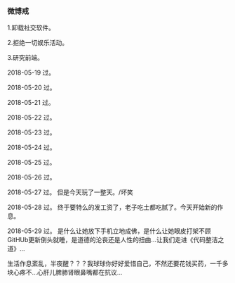 ### 微博戒

1.卸载社交软件。

2.拒绝一切娱乐活动。

3.研究前端。

2018-05-19 过。
             
2018-05-20 过。

2018-05-21 过。

2018-05-22 过。

2018-05-23 过。

2018-05-24 过。

2018-05-25 过。

2018-05-26 过。

2018-05-27 过。 但是今天玩了一整天。/坏笑

2018-05-28 过。 终于要特么的发工资了，老子吃土都吃腻了。今天开始新的作息。

2018-05-29 过。 是什么让她放下手机立地成佛，是什么让她眼皮打架不顾GitHUb更新倒头就睡，是道德的沦丧还是人性的扭曲...让我们走进《代码整洁之道》...

生活作息紊乱，半夜醒？？？我球球你好好爱惜自己，不然还要花钱买药，一千多块心疼不...心肝儿脾肺肾眼鼻嘴都在抗议...
